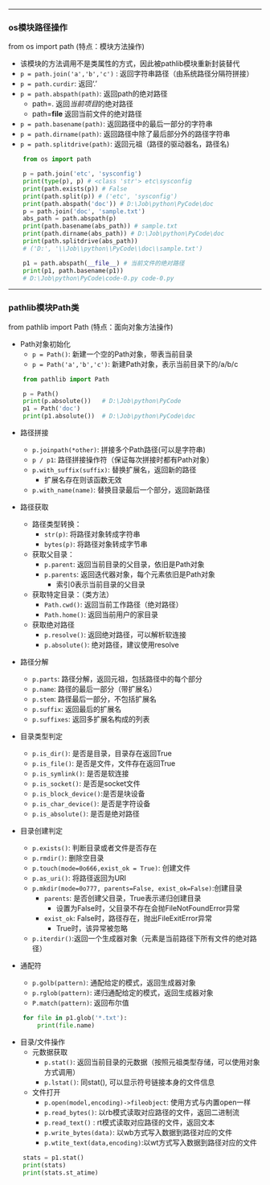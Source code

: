 ***
### os模块路径操作
from os import path (特点：模块方法操作)
- 该模块的方法调用不是类属性的方式，因此被pathlib模块重新封装替代
- `p = path.join('a','b','c')` : 返回字符串路径（由系统路径分隔符拼接）
- `p = path.curdir`: 返回‘.’
- `p = path.abspath(path)`: 返回path的绝对路径
    - path=. 返回*当前项目*的绝对路径
    - path=__file__ 返回当前文件的绝对路径
- `p = path.basename(path)`: 返回路径中的最后一部分的字符串
- `p = path.dirname(path)`: 返回路径中除了最后部分外的路径字符串
- `p = path.splitdrive(path)`: 返回元祖（路径的驱动器名，路径名)

```Python
    from os import path

    p = path.join('etc', 'sysconfig')
    print(type(p), p) # <class 'str'> etc\sysconfig
    print(path.exists(p)) # False
    print(path.split(p)) # ('etc', 'sysconfig')
    print(path.abspath('doc')) # D:\Job\python\PyCode\doc
    p = path.join('doc', 'sample.txt')
    abs_path = path.abspath(p)
    print(path.basename(abs_path)) # sample.txt
    print(path.dirname(abs_path)) # D:\Job\python\PyCode\doc
    print(path.splitdrive(abs_path))
    # ('D:', '\\Job\\python\\PyCode\\doc\\sample.txt')

    p1 = path.abspath(__file__) # 当前文件的绝对路径
    print(p1, path.basename(p1)) 
    # D:\Job\python\PyCode\code-0.py code-0.py
```

***
### pathlib模块Path类
from pathlib import Path (特点：面向对象方法操作)
- Path对象初始化
    - `p = Path()`: 新建一个空的Path对象，带表当前目录
    - `p = Path('a','b','c')`: 新建Path对象，表示当前目录下的/a/b/c
```Python
    from pathlib import Path

    p = Path()
    print(p.absolute())   # D:\Job\python\PyCode
    p1 = Path('doc')
    print(p1.absolute())  # D:\Job\python\PyCode\doc
```

- 路径拼接
    - `p.joinpath(*other)`: 拼接多个Path路径(可以是字符串)
    - `p / p1`: 路径拼接操作符（保证每次拼接时都有Path对象）
    - `p.with_suffix(suffix)`: 替换扩展名，返回新的路径
        - 扩展名存在则该函数无效
    - `p.with_name(name)`: 替换目录最后一个部分，返回新路径

- 路径获取
    - 路径类型转换：
        - `str(p)`: 将路径对象转成字符串
        - `bytes(p)`: 将路径对象转成字节串
    - 获取父目录：
        - `p.parent`: 返回当前目录的父目录，依旧是Path对象
        - `p.parents`: 返回迭代器对象，每个元素依旧是Path对象
            - 索引0表示当前目录的父目录
    - 获取特定目录：（类方法）
        - `Path.cwd()`: 返回当前工作路径（绝对路径）
        - `Path.home()`: 返回当前用户的家目录
    - 获取绝对路径
        - `p.resolve()`: 返回绝对路径，可以解析软连接
        - `p.absolute()`: 绝对路径，建议使用resolve

- 路径分解
    - `p.parts`: 路径分解，返回元祖，包括路径中的每个部分
    - `p.name`: 路径的最后一部分（带扩展名）
    - `p.stem`: 路径最后一部分，不包括扩展名
    - `p.suffix`: 返回最后的扩展名
    - `p.suffixes`: 返回多扩展名构成的列表

- 目录类型判定
    - `p.is_dir()`: 是否是目录，目录存在返回True
    - `p.is_file()`: 是否是文件，文件存在返回True
    - `p.is_symlink()`: 是否是软连接
    - `p.is_socket()`: 是否是socket文件
    - `p.is_block_device()`:是否是块设备
    - `p.is_char_device()`: 是否是字符设备
    - `p.is_absolute()`: 是否是绝对路径

- 目录创建判定
    - `p.exists()`: 判断目录或者文件是否存在
    - `p.rmdir()`: 删除空目录
    - `p.touch(mode=0o666,exist_ok = True)`: 创建文件
    - `p.as_uri()`: 将路径返回为URI
    - `p.mkdir(mode=0o777, parents=False, exist_ok=False)`:创建目录
        - `parents`: 是否创建父目录，True表示递归创建目录
            - 设置为False时，父目录不存在会抛FileNotFoundError异常
        - `exist_ok`: False时，路径存在，抛出FileExitError异常
            - True时，该异常被忽略
    - `p.iterdir()`:返回一个生成器对象（元素是当前路径下所有文件的绝对路径）

- 通配符
    - `p.golb(pattern)`: 通配给定的模式，返回生成器对象
    - `p.rglob(pattern)`: 递归通配给定的模式，返回生成器对象
    - `P.match(pattern)`: 返回布尔值
```Python
    for file in p1.glob('*.txt'):
        print(file.name)
```

- 目录/文件操作
    - 元数据获取
        - `p.stat()`: 返回当前目录的元数据（按照元祖类型存储，可以使用对象方式调用）
        - `p.lstat()`: 同stat(), 可以显示符号链接本身的文件信息
    - 文件打开
        - `p.open(model,encoding)->fileobject`: 使用方式与内置open一样
        - `p.read_bytes()`: 以rb模式读取对应路径的文件，返回二进制流
        - `p.read_text()` : rt模式读取对应路径的文件，返回文本
        - `p.write_bytes(data)`: 以wb方式写入数据到路径对应的文件
        - `p.wtite_text(data,encoding)`:以wt方式写入数据到路径对应的文件

```Python
    stats = p1.stat()
    print(stats)
    print(stats.st_atime)
```